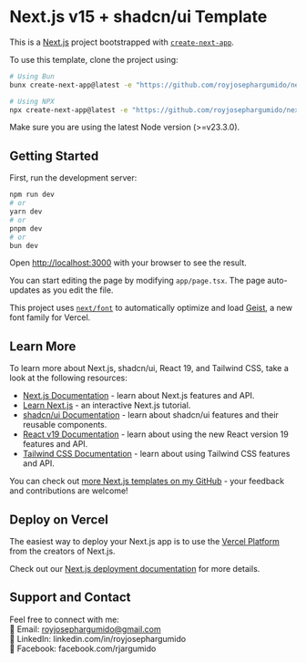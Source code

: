 # Next.js v15 + shadcn/ui Template

This is a [Next.js](https://nextjs.org) project bootstrapped with [`create-next-app`](https://nextjs.org/docs/app/api-reference/cli/create-next-app).

To use this template, clone the project using:

```bash
# Using Bun
bunx create-next-app@latest -e "https://github.com/royjosephargumido/next-shadcn-template" "your_project_name"

# Using NPX
npx create-next-app@latest -e "https://github.com/royjosephargumido/next-shadcn-template" "your_project_name"
```

Make sure you are using the latest Node version (>=v23.3.0).

## Getting Started

First, run the development server:

```bash
npm run dev
# or
yarn dev
# or
pnpm dev
# or
bun dev
```

Open [http://localhost:3000](http://localhost:3000) with your browser to see the result.

You can start editing the page by modifying `app/page.tsx`. The page auto-updates as you edit the file.

This project uses [`next/font`](https://nextjs.org/docs/app/building-your-application/optimizing/fonts) to automatically optimize and load [Geist](https://vercel.com/font), a new font family for Vercel.

## Learn More

To learn more about Next.js, shadcn/ui, React 19, and Tailwind CSS, take a look at the following resources:

- [Next.js Documentation](https://nextjs.org/docs) - learn about Next.js features and API.
- [Learn Next.js](https://nextjs.org/learn) - an interactive Next.js tutorial.
- [shadcn/ui Documentation](https://ui.shadcn.com/docs) - learn about shadcn/ui features and their reusable components.
- [React v19 Documentation](https://react.dev/reference/react) - learn about using the new React version 19 features and API.
- [Tailwind CSS Documentation](https://tailwindcss.com/docs/installation) - learn about using Tailwind CSS features and API.

You can check out [more Next.js templates on my GitHub](https://github.com/royjosephargumido?tab=repositories&q=&type=public) - your feedback and contributions are welcome!

## Deploy on Vercel

The easiest way to deploy your Next.js app is to use the [Vercel Platform](https://vercel.com/new?utm_medium=default-template&filter=next.js&utm_source=create-next-app&utm_campaign=create-next-app-readme) from the creators of Next.js.

Check out our [Next.js deployment documentation](https://nextjs.org/docs/app/building-your-application/deploying) for more details.

## Support and Contact
Feel free to connect with me:
<br>
📧 Email: royjosephargumido@gmail.com
<br>
🔗 LinkedIn: linkedin.com/in/royjosephargumido
<br>
📘 Facebook: facebook.com/rjargumido